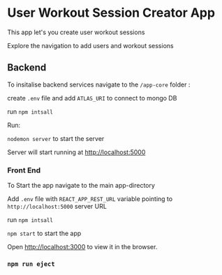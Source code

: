 # User Workout Session Creator App

This app let's you create user workout sessions 

Explore the navigation to add users and workout sessions

## Backend

To insitalise backend services navigate to the `/app-core` folder :

create `.env` file and add `ATLAS_URI` to connect to mongo DB 

run `npm intsall` 

Run:

`nodemon server` to start the server

Server will start running at  [http://localhost:5000](http://localhost:5000) 


### Front End

To Start the app navigate to the main app-directory

Add `.env` file with `REACT_APP_REST_URL` variable pointing to  `http://localhost:5000` server URL

run `npm intsall`


`npm start` to start the app

Open [http://localhost:3000](http://localhost:3000) to view it in the browser.

### `npm run eject`


